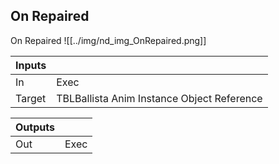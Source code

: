 ## On Repaired
On Repaired
![[../img/nd_img_OnRepaired.png]]

|Inputs||
|--|--|
| In | Exec |
| Target | TBLBallista Anim Instance Object Reference |

|Outputs||
|--|--|
| Out | Exec |
